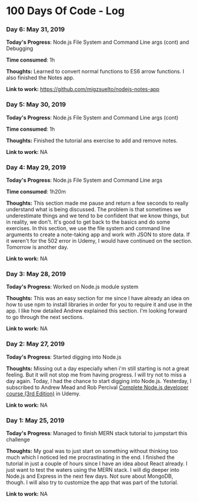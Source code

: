 # 100 Days Of Code - Log

### Day 6: May 31, 2019

**Today's Progress**: Node.js File System and Command Line args (cont) and Debugging

**Time consumed**: 1h

**Thoughts:** Learned to convert normal functions to ES6 arrow functions. I also finished the Notes app.

**Link to work:** https://github.com/migzsuelto/nodejs-notes-app

### Day 5: May 30, 2019

**Today's Progress**: Node.js File System and Command Line args (cont)

**Time consumed**: 1h

**Thoughts:** Finished the tutorial ans exercise to add and remove notes.

**Link to work:** NA

### Day 4: May 29, 2019

**Today's Progress**: Node.js File System and Command Line args

**Time consumed**: 1h20m

**Thoughts:** This section made me pause and return a few seconds to really understand what is being discussed. The problem is that sometimes we underestimate things and we tend to be confident that we know things, but in reality, we don't. It's good to get back to the basics and do some exercises. In this section, we use the file system and command line arguments to create a note-taking app and work with JSON to store data. If it weren't for the 502 error in Udemy, I would have continued on the section. Tomorrow is another day.

**Link to work:** NA

### Day 3: May 28, 2019

**Today's Progress**: Worked on Node.js module system

**Thoughts:** This was an easy section for me since I have already an idea on how to use npm to install libraries in order for you to require it and use in the app. I like how detailed Andrew explained this section. I'm looking forward to go through the next sections.

**Link to work:** NA

### Day 2: May 27, 2019

**Today's Progress**: Started digging into Node.js

**Thoughts:** Missing out a day especially when i'm still starting is not a great feeling. But it will not stop me from having progress. I will try not to miss a day again. Today, I had the chance to start digging into Node.js. Yesterday, I subscribed to Andrew Mead and Rob Percival [Complete Node.js developer course (3rd Edition)](https://www.udemy.com/the-complete-nodejs-developer-course-2/) in Udemy.

**Link to work:** NA

### Day 1: May 25, 2019

**Today's Progress**: Managed to finish MERN stack tutorial to jumpstart this challenge

**Thoughts:** My goal was to just start on something without thinking too much which I noticed led me procrastinating in the end. I finished the tutorial in just a couple of hours since I have an idea about React already. I just want to test the waters using the MERN stack. I will dig deeper into Node.js and Express in the next few days. Not sure about MongoDB, though. I will also try to customize the app that was part of the tutorial.

**Link to work:** NA